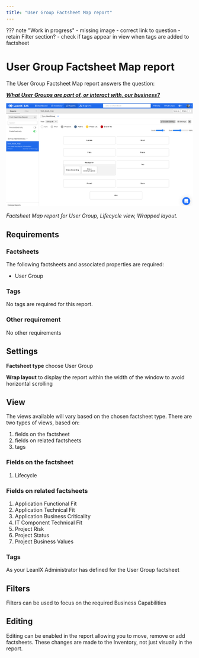 ```yaml
---
title: "User Group Factsheet Map report"
---
```


??? note "Work in progress"
    - missing image 
    - correct link to question
    - retain Filter section?
    - check if tags appear in view when tags are added to factsheet

# User Group Factsheet Map report

The User Group Factsheet Map report answers the question:

***[What User Groups are part of, or interact with, our business?](../questions.md#user-groups)***

![User Group Factsheet Map report](../assets/images/user-group-factsheet-map.png)

*Factsheet Map report for User Group, Lifecycle view, Wrapped layout.*

## Requirements

### Factsheets

The following factsheets and associated properties are required:

- User Group

### Tags 

No tags are required for this report.

### Other requirement

No other requirements

## Settings

**Factsheet type** choose User Group

**Wrap layout**  to display the report within the width of the window to avoid horizontal scrolling

## View

The views available will vary based on the chosen factsheet type. There are two types of views, based on: 

1. fields on the factsheet 
2. fields on related factsheets
3. tags

### Fields on the factsheet 

1. Lifecycle

### Fields on related factsheets

1. Application Functional Fit
1. Application Technical Fit
1. Application Business Criticality
1. IT Component Technical Fit
1. Project Risk
1. Project Status
1. Project Business Values

### Tags

As your LeanIX Administrator has defined for the User Group factsheet

## Filters

Filters can be used to focus on the required Business Capabilities

## Editing

Editing can be enabled in the report allowing you to move, remove or add factsheets. These changes are made to the Inventory, not just visually in the report.
